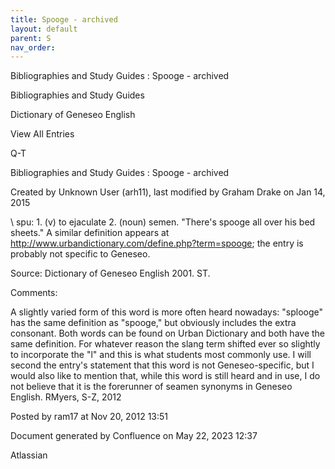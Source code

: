 ```yaml
---
title: Spooge - archived
layout: default
parent: S
nav_order:
---
```


Bibliographies and Study Guides : Spooge - archived

Bibliographies and Study Guides

Dictionary of Geneseo English

View All Entries

Q-T

Bibliographies and Study Guides : Spooge - archived

Created by  Unknown User (arh11), last modified by  Graham Drake on Jan 14, 2015

\ spu\: 1. (v) to ejaculate 2. (noun) semen. &quot;There's spooge all over his bed sheets.&quot; A similar definition appears at http://www.urbandictionary.com/define.php?term=spooge; the entry is probably not specific to Geneseo.

Source: Dictionary of Geneseo English 2001. ST.

Comments:

A slightly varied form of this word is more often heard nowadays: &quot;splooge&quot; has the same definition as &quot;spooge,&quot; but obviously includes the extra consonant. Both words can be found on Urban Dictionary and both have the same definition. For whatever reason the slang term shifted ever so slightly to incorporate the &quot;l&quot; and this is what students most commonly use. I will second the entry's statement that this word is not Geneseo-specific, but I would also like to mention that, while this word is still heard and in use, I do not believe that it is the forerunner of seamen synonyms in Geneseo English. RMyers, S-Z, 2012

Posted by ram17 at Nov 20, 2012 13:51

Document generated by Confluence on May 22, 2023 12:37

Atlassian
